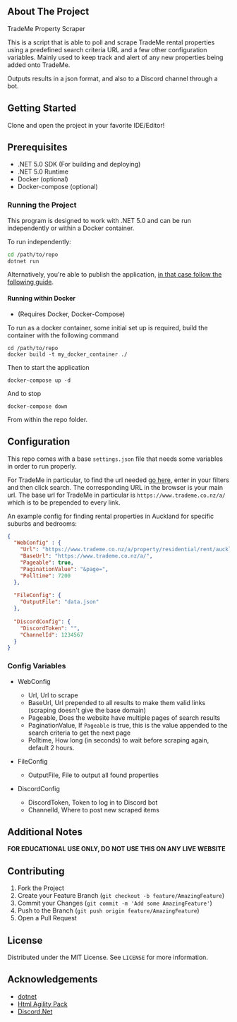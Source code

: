 ﻿## About The Project

TradeMe Property Scraper

This is a script that is able to poll and scrape TradeMe rental properties using a predefined search criteria URL and a few other configuration variables. 
Mainly used to keep track and alert of any new properties being added onto TradeMe. 

Outputs results in a json format, and also to a Discord channel through a bot.

## Getting Started

Clone and open the project in your favorite IDE/Editor!

## Prerequisites

- .NET 5.0 SDK (For building and deploying)
- .NET 5.0 Runtime
- Docker (optional)
- Docker-compose (optional)

### Running the Project

This program is designed to work with .NET 5.0 and can be run independently or within a Docker container.

To run independently:
```sh
cd /path/to/repo
dotnet run
```

Alternatively, you're able to publish the application, [in that case follow the following guide](https://docs.microsoft.com/en-us/dotnet/core/deploying/#examples).

#### Running within Docker

- (Requires Docker, Docker-Compose)

To run as a docker container, some initial set up is required, build the container with the following command
```
cd /path/to/repo
docker build -t my_docker_container ./
```

Then to start the application
```
docker-compose up -d
```

And to stop

```
docker-compose down
```

From within the repo folder.

## Configuration

This repo comes with a base `settings.json` file that needs some variables in order to run properly. 

For TradeMe in particular, to find the url needed [go here](https://www.trademe.co.nz/a/property/residential/rent), 
enter in your filters and then click search. The corresponding URL in the browser is your main url. The base url 
 for TradeMe in particular is `https://www.trademe.co.nz/a/` which is to be prepended to every link. 

An example config for finding rental properties in Auckland for specific
suburbs and bedrooms:

```json
{
  "WebConfig" : {
    "Url": "https://www.trademe.co.nz/a/property/residential/rent/auckland/auckland-city/search?suburb=149&suburb=89&suburb=125&bedrooms_min=3",
    "BaseUrl": "https://www.trademe.co.nz/a/",
    "Pageable": true,
    "PaginationValue": "&page=",
    "Polltime": 7200
  },
  
  "FileConfig": {
    "OutputFile": "data.json"
  },
  
  "DiscordConfig": {
    "DiscordToken": "",
    "ChannelId": 1234567
  }
}
```

### Config Variables

- WebConfig
    - Url, Url to scrape
    - BaseUrl, Url prepended to all results to make them valid links (scraping doesn't give the base domain)
    - Pageable, Does the website have multiple pages of search results
    - PaginationValue, If `Pageable` is true, this is the value appended to the search criteria to get the next page
    - Polltime, How long (in seconds) to wait before scraping again, default 2 hours.

- FileConfig
    - OutputFile, File to output all found properties

- DiscordConfig
    - DiscordToken, Token to log in to Discord bot
    - ChannelId, Where to post new scraped items

## Additional Notes

**FOR EDUCATIONAL USE ONLY, DO NOT USE THIS ON ANY LIVE WEBSITE**

## Contributing

1. Fork the Project
2. Create your Feature Branch (`git checkout -b feature/AmazingFeature`)
3. Commit your Changes (`git commit -m 'Add some AmazingFeature'`)
4. Push to the Branch (`git push origin feature/AmazingFeature`)
5. Open a Pull Request

## License

Distributed under the MIT License. See `LICENSE` for more information.

## Acknowledgements
* [dotnet](https://github.com/dotnet)
* [Html Agility Pack](https://html-agility-pack.net/)
* [Discord.Net](https://github.com/discord-net/Discord.Net)